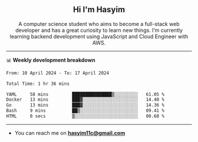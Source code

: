 <h2 align="center">Hi I'm Hasyim</h2>

<p align="center">A computer science student who aims to become a full-stack web developer and has a great curiosity to learn new things. I’m currently learning backend development using JavaScript and Cloud Engineer with AWS.</p>

---

📊 **Weekly development breakdown**

<!--START_SECTION:waka-->

```txt
From: 10 April 2024 - To: 17 April 2024

Total Time: 1 hr 36 mins

YAML     58 mins         ███████████████▒░░░░░░░░░   61.05 %
Docker   13 mins         ███▓░░░░░░░░░░░░░░░░░░░░░   14.40 %
Go       13 mins         ███▓░░░░░░░░░░░░░░░░░░░░░   14.36 %
Bash     9 mins          ██▒░░░░░░░░░░░░░░░░░░░░░░   09.41 %
HTML     0 secs          ▒░░░░░░░░░░░░░░░░░░░░░░░░   00.68 %
```

<!--END_SECTION:waka-->

---

- You can reach me on **hasyim11c@gmail.com**
